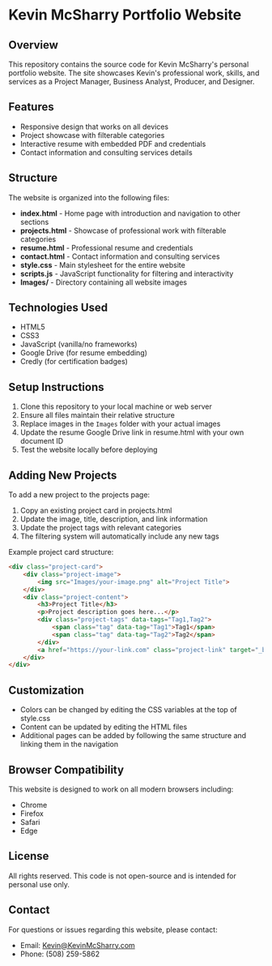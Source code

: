 # Kevin McSharry Portfolio Website

## Overview
This repository contains the source code for Kevin McSharry's personal portfolio website. The site showcases Kevin's professional work, skills, and services as a Project Manager, Business Analyst, Producer, and Designer.

## Features
- Responsive design that works on all devices
- Project showcase with filterable categories
- Interactive resume with embedded PDF and credentials
- Contact information and consulting services details

## Structure
The website is organized into the following files:

- **index.html** - Home page with introduction and navigation to other sections
- **projects.html** - Showcase of professional work with filterable categories
- **resume.html** - Professional resume and credentials
- **contact.html** - Contact information and consulting services
- **style.css** - Main stylesheet for the entire website
- **scripts.js** - JavaScript functionality for filtering and interactivity
- **Images/** - Directory containing all website images

## Technologies Used
- HTML5
- CSS3
- JavaScript (vanilla/no frameworks)
- Google Drive (for resume embedding)
- Credly (for certification badges)

## Setup Instructions
1. Clone this repository to your local machine or web server
2. Ensure all files maintain their relative structure
3. Replace images in the `Images` folder with your actual images
4. Update the resume Google Drive link in resume.html with your own document ID
5. Test the website locally before deploying

## Adding New Projects
To add a new project to the projects page:
1. Copy an existing project card in projects.html
2. Update the image, title, description, and link information
3. Update the project tags with relevant categories
4. The filtering system will automatically include any new tags

Example project card structure:
```html
<div class="project-card">
    <div class="project-image">
        <img src="Images/your-image.png" alt="Project Title">
    </div>
    <div class="project-content">
        <h3>Project Title</h3>
        <p>Project description goes here...</p>
        <div class="project-tags" data-tags="Tag1,Tag2">
            <span class="tag" data-tag="Tag1">Tag1</span>
            <span class="tag" data-tag="Tag2">Tag2</span>
        </div>
        <a href="https://your-link.com" class="project-link" target="_blank">Link Text →</a>
    </div>
</div>
```

## Customization
- Colors can be changed by editing the CSS variables at the top of style.css
- Content can be updated by editing the HTML files
- Additional pages can be added by following the same structure and linking them in the navigation

## Browser Compatibility
This website is designed to work on all modern browsers including:
- Chrome
- Firefox
- Safari
- Edge

## License
All rights reserved. This code is not open-source and is intended for personal use only.

## Contact
For questions or issues regarding this website, please contact:
- Email: Kevin@KevinMcSharry.com
- Phone: (508) 259-5862